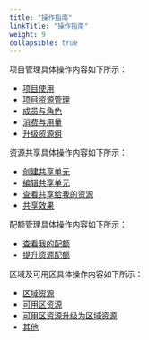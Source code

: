 ```yaml
---
title: "操作指南"
linkTitle: "操作指南"
weight: 9
collapsible: true
---
```


项目管理具体操作内容如下所示：

* [项目使用](project/management/)
* [项目资源管理](project/resources/)
* [成员与角色](project/member_role/)
* [消费与用量](project/statistics/)
* [升级资源组](project/upgrade_description/)

资源共享具体操作内容如下所示：

- [创建共享单元](resource_share/create_unit)
- [编辑共享单元](resource_share/edited_unit)
- [查看共享给我的资源](resource_share/check_unit)
- [共享效果](resource_share/unit_performance)

配额管理具体操作内容如下所示：

- [查看我的配额](quota/view_quota)
- [提升资源配额](quota/apply_quota)

区域及可用区具体操作内容如下所示：

- [区域资源](region/area_resource)
- [可用区资源](region/region_resource)
- [可用区资源升级为区域资源](region/region_resource)
- [其他](region/other)
